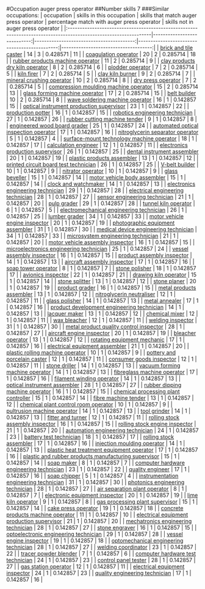 #Occupation auger press operator
##Number skills 7
###Similar occupations:
| occupation                                                                                                      |   skills in this occupation |   skills that match auger press operator |   percentage match with auger press operator |   skills not in auger press operator |
|:----------------------------------------------------------------------------------------------------------------|----------------------------:|-----------------------------------------:|---------------------------------------------:|-------------------------------------:|
| [brick and tile caster](brick_and_tile_caster.md)                                                               |                          14 |                                        3 |                                     0.428571 |                                   11 |
| [coagulation operator](coagulation_operator.md)                                                                 |                          20 |                                        2 |                                     0.285714 |                                   18 |
| [rubber products machine operator](rubber_products_machine_operator.md)                                         |                          11 |                                        2 |                                     0.285714 |                                    9 |
| [clay products dry kiln operator](clay_products_dry_kiln_operator.md)                                           |                           8 |                                        2 |                                     0.285714 |                                    6 |
| [plodder operator](plodder_operator.md)                                                                         |                           7 |                                        2 |                                     0.285714 |                                    5 |
| [kiln firer](kiln_firer.md)                                                                                     |                           7 |                                        2 |                                     0.285714 |                                    5 |
| [clay kiln burner](clay_kiln_burner.md)                                                                         |                           9 |                                        2 |                                     0.285714 |                                    7 |
| [mineral crushing operator](mineral_crushing_operator.md)                                                       |                          10 |                                        2 |                                     0.285714 |                                    8 |
| [dry press operator](dry_press_operator.md)                                                                     |                           7 |                                        2 |                                     0.285714 |                                    5 |
| [compression moulding machine operator](compression_moulding_machine_operator.md)                               |                          15 |                                        2 |                                     0.285714 |                                   13 |
| [glass forming machine operator](glass_forming_machine_operator.md)                                             |                          17 |                                        2 |                                     0.285714 |                                   15 |
| [belt builder](belt_builder.md)                                                                                 |                          10 |                                        2 |                                     0.285714 |                                    8 |
| [wave soldering machine operator](wave_soldering_machine_operator.md)                                           |                          16 |                                        1 |                                     0.142857 |                                   15 |
| [optical instrument production supervisor](optical_instrument_production_supervisor.md)                         |                          23 |                                        1 |                                     0.142857 |                                   22 |
| [production potter](production_potter.md)                                                                       |                          16 |                                        1 |                                     0.142857 |                                   15 |
| [robotics engineering technician](robotics_engineering_technician.md)                                           |                          27 |                                        1 |                                     0.142857 |                                   26 |
| [rubber cutting machine tender](rubber_cutting_machine_tender.md)                                               |                           9 |                                        1 |                                     0.142857 |                                    8 |
| [engineered wood board grader](engineered_wood_board_grader.md)                                                 |                          25 |                                        1 |                                     0.142857 |                                   24 |
| [automated optical inspection operator](automated_optical_inspection_operator.md)                               |                          17 |                                        1 |                                     0.142857 |                                   16 |
| [nitroglycerin separator operator](nitroglycerin_separator_operator.md)                                         |                           5 |                                        1 |                                     0.142857 |                                    4 |
| [surface-mount technology machine operator](surface-mount_technology_machine_operator.md)                       |                          18 |                                        1 |                                     0.142857 |                                   17 |
| [calculation engineer](calculation_engineer.md)                                                                 |                          12 |                                        1 |                                     0.142857 |                                   11 |
| [electronics production supervisor](electronics_production_supervisor.md)                                       |                          26 |                                        1 |                                     0.142857 |                                   25 |
| [dental instrument assembler](dental_instrument_assembler.md)                                                   |                          20 |                                        1 |                                     0.142857 |                                   19 |
| [plastic products assembler](plastic_products_assembler.md)                                                     |                          13 |                                        1 |                                     0.142857 |                                   12 |
| [printed circuit board test technician](printed_circuit_board_test_technician.md)                               |                          26 |                                        1 |                                     0.142857 |                                   25 |
| [V-belt builder](V-belt_builder.md)                                                                             |                          10 |                                        1 |                                     0.142857 |                                    9 |
| [nitrator operator](nitrator_operator.md)                                                                       |                          10 |                                        1 |                                     0.142857 |                                    9 |
| [glass beveller](glass_beveller.md)                                                                             |                          15 |                                        1 |                                     0.142857 |                                   14 |
| [motor vehicle body assembler](motor_vehicle_body_assembler.md)                                                 |                          15 |                                        1 |                                     0.142857 |                                   14 |
| [clock and watchmaker](clock_and_watchmaker.md)                                                                 |                          14 |                                        1 |                                     0.142857 |                                   13 |
| [electronics engineering technician](electronics_engineering_technician.md)                                     |                          29 |                                        1 |                                     0.142857 |                                   28 |
| [electrical engineering technician](electrical_engineering_technician.md)                                       |                          28 |                                        1 |                                     0.142857 |                                   27 |
| [sensor engineering technician](sensor_engineering_technician.md)                                               |                          21 |                                        1 |                                     0.142857 |                                   20 |
| [pulp grader](pulp_grader.md)                                                                                   |                          29 |                                        1 |                                     0.142857 |                                   28 |
| [tunnel kiln operator](tunnel_kiln_operator.md)                                                                 |                           6 |                                        1 |                                     0.142857 |                                    5 |
| [electromechanical engineering technician](electromechanical_engineering_technician.md)                         |                          26 |                                        1 |                                     0.142857 |                                   25 |
| [lumber grader](lumber_grader.md)                                                                               |                          34 |                                        1 |                                     0.142857 |                                   33 |
| [motor vehicle engine inspector](motor_vehicle_engine_inspector.md)                                             |                          20 |                                        1 |                                     0.142857 |                                   19 |
| [photographic equipment assembler](photographic_equipment_assembler.md)                                         |                          31 |                                        1 |                                     0.142857 |                                   30 |
| [medical device engineering technician](medical_device_engineering_technician.md)                               |                          34 |                                        1 |                                     0.142857 |                                   33 |
| [microsystem engineering technician](microsystem_engineering_technician.md)                                     |                          21 |                                        1 |                                     0.142857 |                                   20 |
| [motor vehicle assembly inspector](motor_vehicle_assembly_inspector.md)                                         |                          16 |                                        1 |                                     0.142857 |                                   15 |
| [microelectronics engineering technician](microelectronics_engineering_technician.md)                           |                          25 |                                        1 |                                     0.142857 |                                   24 |
| [vessel assembly inspector](vessel_assembly_inspector.md)                                                       |                          16 |                                        1 |                                     0.142857 |                                   15 |
| [product assembly inspector](product_assembly_inspector.md)                                                     |                          14 |                                        1 |                                     0.142857 |                                   13 |
| [aircraft assembly inspector](aircraft_assembly_inspector.md)                                                   |                          17 |                                        1 |                                     0.142857 |                                   16 |
| [soap tower operator](soap_tower_operator.md)                                                                   |                           8 |                                        1 |                                     0.142857 |                                    7 |
| [stone polisher](stone_polisher.md)                                                                             |                          18 |                                        1 |                                     0.142857 |                                   17 |
| [avionics inspector](avionics_inspector.md)                                                                     |                          22 |                                        1 |                                     0.142857 |                                   21 |
| [drawing kiln operator](drawing_kiln_operator.md)                                                               |                          15 |                                        1 |                                     0.142857 |                                   14 |
| [stone splitter](stone_splitter.md)                                                                             |                          13 |                                        1 |                                     0.142857 |                                   12 |
| [stone planer](stone_planer.md)                                                                                 |                          20 |                                        1 |                                     0.142857 |                                   19 |
| [product grader](product_grader.md)                                                                             |                          16 |                                        1 |                                     0.142857 |                                   15 |
| [metal products assembler](metal_products_assembler.md)                                                         |                          13 |                                        1 |                                     0.142857 |                                   12 |
| [nitroglycerin neutraliser](nitroglycerin_neutraliser.md)                                                       |                          12 |                                        1 |                                     0.142857 |                                   11 |
| [glass polisher](glass_polisher.md)                                                                             |                          14 |                                        1 |                                     0.142857 |                                   13 |
| [metal annealer](metal_annealer.md)                                                                             |                          17 |                                        1 |                                     0.142857 |                                   16 |
| [product development engineering technician](product_development_engineering_technician.md)                     |                          14 |                                        1 |                                     0.142857 |                                   13 |
| [lacquer maker](lacquer_maker.md)                                                                               |                          13 |                                        1 |                                     0.142857 |                                   12 |
| [chemical mixer](chemical_mixer.md)                                                                             |                          12 |                                        1 |                                     0.142857 |                                   11 |
| [wax bleacher](wax_bleacher.md)                                                                                 |                          12 |                                        1 |                                     0.142857 |                                   11 |
| [welding inspector](welding_inspector.md)                                                                       |                          31 |                                        1 |                                     0.142857 |                                   30 |
| [metal product quality control inspector](metal_product_quality_control_inspector.md)                           |                          28 |                                        1 |                                     0.142857 |                                   27 |
| [aircraft engine inspector](aircraft_engine_inspector.md)                                                       |                          20 |                                        1 |                                     0.142857 |                                   19 |
| [bleacher operator](bleacher_operator.md)                                                                       |                          13 |                                        1 |                                     0.142857 |                                   12 |
| [rotating equipment mechanic](rotating_equipment_mechanic.md)                                                   |                          17 |                                        1 |                                     0.142857 |                                   16 |
| [electrical equipment assembler](electrical_equipment_assembler.md)                                             |                          21 |                                        1 |                                     0.142857 |                                   20 |
| [plastic rolling machine operator](plastic_rolling_machine_operator.md)                                         |                          10 |                                        1 |                                     0.142857 |                                    9 |
| [pottery and porcelain caster](pottery_and_porcelain_caster.md)                                                 |                          12 |                                        1 |                                     0.142857 |                                   11 |
| [consumer goods inspector](consumer_goods_inspector.md)                                                         |                          12 |                                        1 |                                     0.142857 |                                   11 |
| [stone driller](stone_driller.md)                                                                               |                          14 |                                        1 |                                     0.142857 |                                   13 |
| [vacuum forming machine operator](vacuum_forming_machine_operator.md)                                           |                          14 |                                        1 |                                     0.142857 |                                   13 |
| [fibreglass machine operator](fibreglass_machine_operator.md)                                                   |                          17 |                                        1 |                                     0.142857 |                                   16 |
| [filament winding operator](filament_winding_operator.md)                                                       |                          14 |                                        1 |                                     0.142857 |                                   13 |
| [optical instrument assembler](optical_instrument_assembler.md)                                                 |                          28 |                                        1 |                                     0.142857 |                                   27 |
| [rubber dipping machine operator](rubber_dipping_machine_operator.md)                                           |                          16 |                                        1 |                                     0.142857 |                                   15 |
| [chemical processing plant controller](chemical_processing_plant_controller.md)                                 |                          15 |                                        1 |                                     0.142857 |                                   14 |
| [fibre machine tender](fibre_machine_tender.md)                                                                 |                          13 |                                        1 |                                     0.142857 |                                   12 |
| [chemical plant control room operator](chemical_plant_control_room_operator.md)                                 |                          10 |                                        1 |                                     0.142857 |                                    9 |
| [pultrusion machine operator](pultrusion_machine_operator.md)                                                   |                          14 |                                        1 |                                     0.142857 |                                   13 |
| [tool grinder](tool_grinder.md)                                                                                 |                          14 |                                        1 |                                     0.142857 |                                   13 |
| [fitter and turner](fitter_and_turner.md)                                                                       |                          12 |                                        1 |                                     0.142857 |                                   11 |
| [rolling stock assembly inspector](rolling_stock_assembly_inspector.md)                                         |                          16 |                                        1 |                                     0.142857 |                                   15 |
| [rolling stock engine inspector](rolling_stock_engine_inspector.md)                                             |                          21 |                                        1 |                                     0.142857 |                                   20 |
| [automation engineering technician](automation_engineering_technician.md)                                       |                          24 |                                        1 |                                     0.142857 |                                   23 |
| [battery test technician](battery_test_technician.md)                                                           |                          18 |                                        1 |                                     0.142857 |                                   17 |
| [rolling stock assembler](rolling_stock_assembler.md)                                                           |                          17 |                                        1 |                                     0.142857 |                                   16 |
| [injection moulding operator](injection_moulding_operator.md)                                                   |                          14 |                                        1 |                                     0.142857 |                                   13 |
| [plastic heat treatment equipment operator](plastic_heat_treatment_equipment_operator.md)                       |                          17 |                                        1 |                                     0.142857 |                                   16 |
| [plastic and rubber products manufacturing supervisor](plastic_and_rubber_products_manufacturing_supervisor.md) |                          15 |                                        1 |                                     0.142857 |                                   14 |
| [soap maker](soap_maker.md)                                                                                     |                           8 |                                        1 |                                     0.142857 |                                    7 |
| [computer hardware engineering technician](computer_hardware_engineering_technician.md)                         |                          23 |                                        1 |                                     0.142857 |                                   22 |
| [quality engineer](quality_engineer.md)                                                                         |                          17 |                                        1 |                                     0.142857 |                                   16 |
| [soap chipper](soap_chipper.md)                                                                                 |                           5 |                                        1 |                                     0.142857 |                                    4 |
| [instrumentation engineering technician](instrumentation_engineering_technician.md)                             |                          31 |                                        1 |                                     0.142857 |                                   30 |
| [photonics engineering technician](photonics_engineering_technician.md)                                         |                          28 |                                        1 |                                     0.142857 |                                   27 |
| [air separation plant operator](air_separation_plant_operator.md)                                               |                           8 |                                        1 |                                     0.142857 |                                    7 |
| [electronic equipment inspector](electronic_equipment_inspector.md)                                             |                          20 |                                        1 |                                     0.142857 |                                   19 |
| [lime kiln operator](lime_kiln_operator.md)                                                                     |                           9 |                                        1 |                                     0.142857 |                                    8 |
| [gas processing plant supervisor](gas_processing_plant_supervisor.md)                                           |                          15 |                                        1 |                                     0.142857 |                                   14 |
| [cake press operator](cake_press_operator.md)                                                                   |                          19 |                                        1 |                                     0.142857 |                                   18 |
| [concrete products machine operator](concrete_products_machine_operator.md)                                     |                          11 |                                        1 |                                     0.142857 |                                   10 |
| [electrical equipment production supervisor](electrical_equipment_production_supervisor.md)                     |                          21 |                                        1 |                                     0.142857 |                                   20 |
| [mechatronics engineering technician](mechatronics_engineering_technician.md)                                   |                          28 |                                        1 |                                     0.142857 |                                   27 |
| [stone engraver](stone_engraver.md)                                                                             |                          16 |                                        1 |                                     0.142857 |                                   15 |
| [optoelectronic engineering technician](optoelectronic_engineering_technician.md)                               |                          29 |                                        1 |                                     0.142857 |                                   28 |
| [vessel engine inspector](vessel_engine_inspector.md)                                                           |                          19 |                                        1 |                                     0.142857 |                                   18 |
| [optomechanical engineering technician](optomechanical_engineering_technician.md)                               |                          28 |                                        1 |                                     0.142857 |                                   27 |
| [welding coordinator](welding_coordinator.md)                                                                   |                          23 |                                        1 |                                     0.142857 |                                   22 |
| [tracer powder blender](tracer_powder_blender.md)                                                               |                           7 |                                        1 |                                     0.142857 |                                    6 |
| [computer hardware test technician](computer_hardware_test_technician.md)                                       |                          24 |                                        1 |                                     0.142857 |                                   23 |
| [control panel tester](control_panel_tester.md)                                                                 |                          28 |                                        1 |                                     0.142857 |                                   27 |
| [gas station operator](gas_station_operator.md)                                                                 |                          12 |                                        1 |                                     0.142857 |                                   11 |
| [electrical equipment inspector](electrical_equipment_inspector.md)                                             |                          24 |                                        1 |                                     0.142857 |                                   23 |
| [quality engineering technician](quality_engineering_technician.md)                                             |                          17 |                                        1 |                                     0.142857 |                                   16 |
